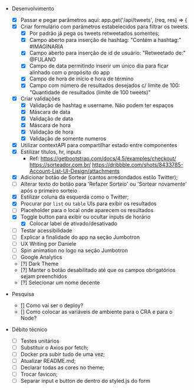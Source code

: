 - Desenvolvimento
  - [x] Passar e pegar parâmetros aqui: app.get('/api/tweets', (req, res) => {
  - [x] Criar formulário com parâmetros estabelecidos para filtrar os tweets.
    - [x] Por padrão já pega os tweets retweetados somentes;
    - [x] Campo aberto para inserção de hashtag: "Contém a hashtag:" #IMAGINARIA
    - [x] Campo aberto para inserção de id de usuário: "Retweetado de:" @FULANO
    - [x] Campo de data permitindo inserir um único dia para ficar alinhado com o propósito do app
    - [x] Campo de hora de início e hora de término
    - [x] Campo com número de resultados desejados c/ limite de 100: "Quantidade de resultados (limite de 100 tweets)"
  - [x] Criar validações
    - [x] Validação de hashtag e username. Não podem ter espaços
    - [x] Máscara de data
    - [x] Validação de data
    - [x] Máscara de hora
    - [x] Validação de hora
    - [x] Validação de somente numeros
  - [x] Utilizar contextAPI para compartilhar estado entre componentes
  - [x] Estilizar títulos, hr, inputs
    - Ref: 
      https://getbootstrap.com/docs/4.5/examples/checkout/
      https://sorteador.com.br/
      https://dribbble.com/shots/8433785-Account-List-UI-Design/attachments
  - [x] Adicionar botão de Sortear (cantos arredondados estilo Twitter);
  - [ ] Alterar texto do botão para 'Refazer Sorteio' ou 'Sortear novamente' após o primeiro sorteio
  - [x] Estilizar coluna da esquerda como o Twitter;
  - [x] Procurar por `list` ou `table` UIs para exibir os resultados
  - [ ] Placeholder para o local onde aparecem os resultados
  - [x] Toggle button para exibir ou ocultar inputs de horário
    - [x] Colocar label de ativado/desativado
  - [ ] Testar acessibilidade
  - [ ] Explicar a finalidade do app na seção Jumbotron
  - [ ] UX Writing por Daniele
  - [ ] Spin animation no logo na seção Jumbotron
  - [ ] Google Analytics
  - [?] Dark Theme
  - [?] Manter o botão desabilitado até que os campos obrigatórios sejam preenchidos
  - [?] Selecionar um nome decente

- Pesquisa
  - [] Como vai ser o deploy?
  - [] Como colocar as variáveis de ambiente para o CRA e para o Node?

- Débito técnico
  - [ ] Testes unitários
  - [ ] Substituir o Axios por fetch;
  - [ ] Docker pra subir tudo de uma vez;
  - [ ] Atualizar README.md;
  - [ ] Declarar todas as cores no theme;
  - [ ] Trocar favicon;
  - [ ] Separar input e button de dentro do styled.js do form